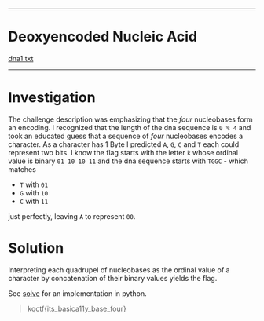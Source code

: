 ___
# Deoxyencoded Nucleic Acid

[dna1.txt](./dna1.txt)
___

# Investigation

The challenge description was emphasizing that the _four_ nucleobases form an encoding. I recognized that the length of the dna sequence is `0 % 4` and took an educated guess that a sequence of _four_ nucleobases encodes a character. As a character has 1 Byte I predicted `A`, `G`, `C` and `T` each could represent two bits. I know the flag starts with the letter `k` whose ordinal value is binary `01 10 10 11` and the dna sequence starts with `TGGC` - which matches

- `T` with `01`
- `G` with `10`
- `C` with `11`

just perfectly, leaving `A` to represent `00`.

# Solution

Interpreting each quadrupel of nucleobases as the ordinal value of a character by concatenation of their binary values yields the flag.

See [solve](./solve.py) for an implementation in python.

> kqctf{its_basica11y_base_four}
